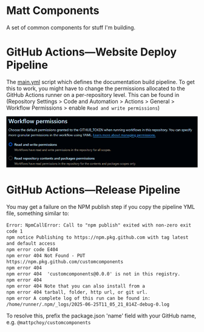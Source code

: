 # Matt Components
A set of common components for stuff I'm building.

# GitHub Actions—Website Deploy Pipeline
The [main.yml](./.github/workflows/main.yml) script which defines the documentation build pipeline. To get this to work, 
you might have to change the permissions allocated to the GitHub Actions runner on a per-repository level. This can be 
found in (Repository Settings > Code and Automation > Actions > General > Workflow Permissions > enable `Read and write permissions`)

![img.png](./docs/workflowPermissions.png)

# GitHub Actions—Release Pipeline
You may get a failure on the NPM publish step if you copy the pipeline YML file, something similar to:
```
Error: NpmCallError: Call to "npm publish" exited with non-zero exit code 1
npm notice Publishing to https://npm.pkg.github.com with tag latest and default access
npm error code E404
npm error 404 Not Found - PUT https://npm.pkg.github.com/customcomponents
npm error 404
npm error 404  'customcomponents@0.0.0' is not in this registry.
npm error 404
npm error 404 Note that you can also install from a
npm error 404 tarball, folder, http url, or git url.
npm error A complete log of this run can be found in: /home/runner/.npm/_logs/2025-06-25T11_05_21_814Z-debug-0.log
```

To resolve this, prefix the package.json 'name' field with your GitHub name, e.g. `@mattpchoy/customcomponents`
